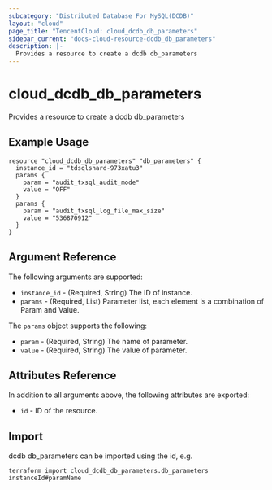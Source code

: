 ```yaml
---
subcategory: "Distributed Database For MySQL(DCDB)"
layout: "cloud"
page_title: "TencentCloud: cloud_dcdb_db_parameters"
sidebar_current: "docs-cloud-resource-dcdb_db_parameters"
description: |-
  Provides a resource to create a dcdb db_parameters
---
```


# cloud_dcdb_db_parameters

Provides a resource to create a dcdb db_parameters

## Example Usage

```hcl
resource "cloud_dcdb_db_parameters" "db_parameters" {
  instance_id = "tdsqlshard-973xatu3"
  params {
    param = "audit_txsql_audit_mode"
    value = "OFF"
  }
  params {
    param = "audit_txsql_log_file_max_size"
    value = "536870912"
  }
}
```

## Argument Reference

The following arguments are supported:

* `instance_id` - (Required, String) The ID of instance.
* `params` - (Required, List) Parameter list, each element is a combination of Param and Value.

The `params` object supports the following:

* `param` - (Required, String) The name of parameter.
* `value` - (Required, String) The value of parameter.

## Attributes Reference

In addition to all arguments above, the following attributes are exported:

* `id` - ID of the resource.



## Import

dcdb db_parameters can be imported using the id, e.g.

```
terraform import cloud_dcdb_db_parameters.db_parameters instanceId#paramName
```

